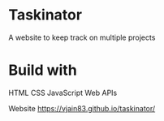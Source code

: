 # Taskinator

A website to keep track on multiple projects

# Build with

HTML
CSS
JavaScript
Web APIs

Website
https://vjain83.github.io/taskinator/
